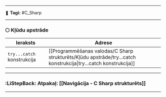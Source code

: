 ___

❚ **Tagi:** #C_Sharp 

---
### ⬡ Kļūdu apstrāde

|Ieraksts|Adrese|
|---|---|
|`try...catch` konstrukcija|[[Programmēšanas valodas/C Sharp strukturēts/Kļūdu apstrāde/try...catch konstrukcija\|try...catch konstrukcija]]|

---
### :LiStepBack: Atpakaļ: [[Navigācija - C Sharp strukturēts]]

___